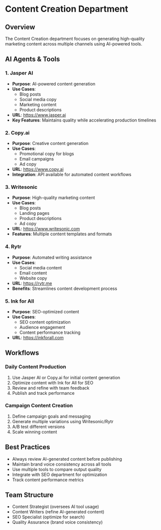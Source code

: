 # Content Creation Department

## Overview
The Content Creation department focuses on generating high-quality marketing content across multiple channels using AI-powered tools.

## AI Agents & Tools

### 1. Jasper AI
- **Purpose**: AI-powered content generation
- **Use Cases**:
  - Blog posts
  - Social media copy
  - Marketing content
  - Product descriptions
- **URL**: https://www.jasper.ai
- **Key Features**: Maintains quality while accelerating production timelines

### 2. Copy.ai
- **Purpose**: Creative content generation
- **Use Cases**:
  - Promotional copy for blogs
  - Email campaigns
  - Ad copy
- **URL**: https://www.copy.ai
- **Integration**: API available for automated content workflows

### 3. Writesonic
- **Purpose**: High-quality marketing content
- **Use Cases**:
  - Blog posts
  - Landing pages
  - Product descriptions
  - Ad copy
- **URL**: https://www.writesonic.com
- **Features**: Multiple content templates and formats

### 4. Rytr
- **Purpose**: Automated writing assistance
- **Use Cases**:
  - Social media content
  - Email content
  - Website copy
- **URL**: https://rytr.me
- **Benefits**: Streamlines content development process

### 5. Ink for All
- **Purpose**: SEO-optimized content
- **Use Cases**:
  - SEO content optimization
  - Audience engagement
  - Content performance tracking
- **URL**: https://inkforall.com

## Workflows

### Daily Content Production
1. Use Jasper AI or Copy.ai for initial content generation
2. Optimize content with Ink for All for SEO
3. Review and refine with team feedback
4. Publish and track performance

### Campaign Content Creation
1. Define campaign goals and messaging
2. Generate multiple variations using Writesonic/Rytr
3. A/B test different versions
4. Scale winning content

## Best Practices
- Always review AI-generated content before publishing
- Maintain brand voice consistency across all tools
- Use multiple tools to compare output quality
- Integrate with SEO department for optimization
- Track content performance metrics

## Team Structure
- Content Strategist (oversees AI tool usage)
- Content Writers (refine AI-generated content)
- SEO Specialist (optimize for search)
- Quality Assurance (brand voice consistency)
